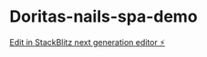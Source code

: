 # Doritas-nails-spa-demo

[Edit in StackBlitz next generation editor ⚡️](https://stackblitz.com/~/github.com/oscarvig16/Doritas-nails-spa-demo)